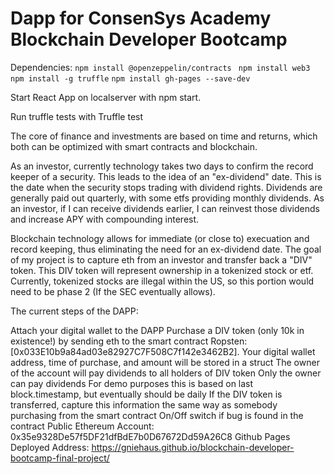 # Dapp for ConsenSys Academy Blockchain Developer Bootcamp



Dependencies: 
```npm install @openzeppelin/contracts ```
```npm install web3 ```
```npm install -g truffle```
```npm install gh-pages --save-dev ```

Start React App on localserver with npm start.

Run truffle tests with Truffle test

The core of finance and investments are based on time and returns, which both can be optimized with smart contracts and blockchain.

As an investor, currently technology takes two days to confirm the record keeper of a security. This leads to the idea of an "ex-dividend" date. This is the date when the security stops trading with dividend rights. Dividends are generally paid out quarterly, with some etfs providing monthly dividends. As an investor, if I can receive dividends earlier, I can reinvest those dividends and increase APY with compounding interest.

Blockchain technology allows for immediate (or close to) execuation and record keeping, thus eliminating the need for an ex-dividend date. The goal of my project is to capture eth from an investor and transfer back a "DIV" token. This DIV token will represent ownership in a tokenized stock or etf. Currently, tokenized stocks are illegal within the US, so this portion would need to be phase 2 (If the SEC eventually allows).

The current steps of the DAPP:

Attach your digital wallet to the DAPP
Purchase a DIV token (only 10k in existence!) by sending eth to the smart contract Ropsten: [0x033E10b9a84ad03e82927C7F508C7f142e3462B2].
Your digital wallet address, time of purchase, and amount will be stored in a struct
The owner of the account will pay dividends to all holders of DIV token Only the owner can pay dividends For demo purposes this is based on last block.timestamp, but eventually should be daily
If the DIV token is transferred, capture this information the same way as somebody purchasing from the smart contract
On/Off switch if bug is found in the contract
Public Ethereum Account: 0x35e9328De57f5DF21dfBdE7b0D67672Dd59A26C8
Github Pages Deployed Address: https://gniehaus.github.io/blockchain-developer-bootcamp-final-project/
